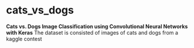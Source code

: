 # cats_vs_dogs
**Cats vs. Dogs Image Classification using Convolutional Neural Networks with Keras**
The dataset is consisted of images of cats and dogs from a kaggle contest
